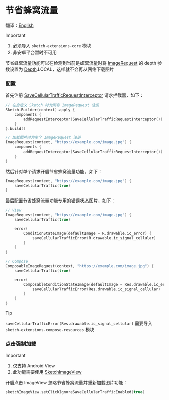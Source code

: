 # 节省蜂窝流量

翻译：[English](save_cellular_traffic.md)

> [!IMPORTANT]
> 1. 必须导入 `sketch-extensions-core` 模块
> 2. 非安卓平台暂时不可用

节省蜂窝流量功能可以在检测到当前是蜂窝流量时将 [ImageRequest] 的 depth 参数设置为 [Depth].LOCAL，这样就不会再从网络下载图片

### 配置

首先注册 [SaveCellularTrafficRequestInterceptor] 请求拦截器，如下：

```kotlin
// 在自定义 Sketch 时为所有 ImageRequest 注册
Sketch.Builder(context).apply {
    components {
        addRequestInterceptor(SaveCellularTrafficRequestInterceptor())
    }
}.build()

// 加载图片时为单个 ImageRequest 注册
ImageRequest(context, "https://example.com/image.jpg") {
    components {
        addRequestInterceptor(SaveCellularTrafficRequestInterceptor())
    }
}
```

然后针对单个请求开启节省蜂窝流量功能，如下：

```kotlin
ImageRequest(context, "https://example.com/image.jpg") {
    saveCellularTraffic(true)
}
```

最后配置节省蜂窝流量功能专用的错误状态图片，如下：

```kotlin
// View
ImageRequest(context, "https://example.com/image.jpg") {
    saveCellularTraffic(true)

    error(
        ConditionStateImage(defaultImage = R.drawable.ic_error) {
            saveCellularTrafficError(R.drawable.ic_signal_cellular)
        }
    )
}

// Compose
ComposableImageRequest(context, "https://example.com/image.jpg") {
    saveCellularTraffic(true)

    error(
        ComposableConditionStateImage(defaultImage = Res.drawable.ic_error) {
            saveCellularTrafficError(Res.drawable.ic_signal_cellular)
        }
    )
}
```

> [!TIP]
> `saveCellularTrafficError(Res.drawable.ic_signal_cellular)` 需要导入 `sketch-extensions-compose-resources` 模块

### 点击强制加载

> [!IMPORTANT]
> 1. 仅支持 Android View
> 2. 此功能需要使用 [SketchImageView]

开启点击 ImageView 忽略节省蜂窝流量并重新加载图片功能：

```kotlin
sketchImageView.setClickIgnoreSaveCellularTrafficEnabled(true)
```

[Sketch]: ../../sketch-core/src/commonMain/kotlin/com/github/panpf/sketch/Sketch.common.kt

[SketchImageView]: ../../sketch-extensions-view/src/main/kotlin/com/github/panpf/sketch/SketchImageView.kt

[SaveCellularTrafficRequestInterceptor]: ../../sketch-extensions-core/src/commonMain/kotlin/com/github/panpf/sketch/request/SaveCellularTrafficRequestInterceptor.kt

[ImageRequest]: ../../sketch-core/src/commonMain/kotlin/com/github/panpf/sketch/request/ImageRequest.common.kt

[Depth]: ../../sketch-core/src/commonMain/kotlin/com/github/panpf/sketch/request/Depth.kt
